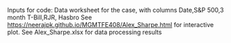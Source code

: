 Inputs for code: Data worksheet for the case, with columns Date,S&P 500,3 month T-Bill,RJR,	Hasbro
See https://neerajpk.github.io/MGMTFE408/Alex_Sharpe.html for interactive plot.
See Alex_Sharpe.xlsx for data processing results
